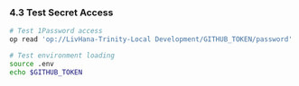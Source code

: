 ### 4.3 Test Secret Access
```bash
# Test 1Password access
op read 'op://LivHana-Trinity-Local Development/GITHUB_TOKEN/password'

# Test environment loading
source .env
echo $GITHUB_TOKEN
```

